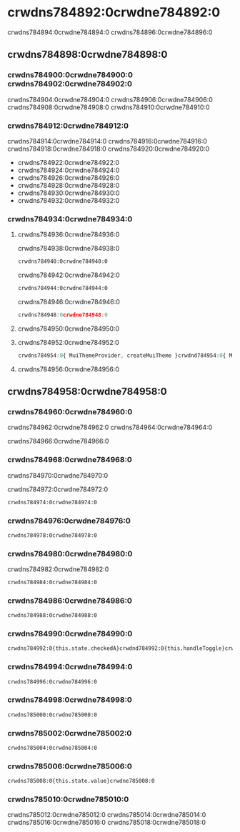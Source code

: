 # crwdns784892:0crwdne784892:0

<p class="description">crwdns784894:0crwdne784894:0 crwdns784896:0crwdne784896:0</p>

## crwdns784898:0crwdne784898:0

### crwdns784900:0crwdne784900:0 crwdns784902:0crwdne784902:0

crwdns784904:0crwdne784904:0 crwdns784906:0crwdne784906:0 crwdns784908:0crwdne784908:0 crwdns784910:0crwdne784910:0

### crwdns784912:0crwdne784912:0

crwdns784914:0crwdne784914:0 crwdns784916:0crwdne784916:0 crwdns784918:0crwdne784918:0 crwdns784920:0crwdne784920:0

- crwdns784922:0crwdne784922:0
- crwdns784924:0crwdne784924:0
- crwdns784926:0crwdne784926:0
- crwdns784928:0crwdne784928:0
- crwdns784930:0crwdne784930:0
- crwdns784932:0crwdne784932:0

### crwdns784934:0crwdne784934:0

1. crwdns784936:0crwdne784936:0
    
    crwdns784938:0crwdne784938:0
    
    ```sh
    crwdns784940:0crwdne784940:0
    ```
    
    crwdns784942:0crwdne784942:0
    
    ```sh
    crwdns784944:0crwdne784944:0
    ```
    
    crwdns784946:0crwdne784946:0
    
    ```js
    crwdns784948:0crwdne784948:0
    ```

2. crwdns784950:0crwdne784950:0

3. crwdns784952:0crwdne784952:0
    
    ```jsx
    crwdns784954:0{ MuiThemeProvider, createMuiTheme }crwdnd784954:0{ MuiThemeProvider as V0MuiThemeProvider}crwdnd784954:0{theme}crwdnd784954:0{themeV0}crwdne784954:0
    ```

4. crwdns784956:0crwdne784956:0

## crwdns784958:0crwdne784958:0

### crwdns784960:0crwdne784960:0

crwdns784962:0crwdne784962:0 crwdns784964:0crwdne784964:0

crwdns784966:0crwdne784966:0

### crwdns784968:0crwdne784968:0

crwdns784970:0crwdne784970:0

crwdns784972:0crwdne784972:0

```diff
crwdns784974:0crwdne784974:0
```

### crwdns784976:0crwdne784976:0

```diff
crwdns784978:0crwdne784978:0
```

### crwdns784980:0crwdne784980:0

crwdns784982:0crwdne784982:0

```diff
crwdns784984:0crwdne784984:0
```

### crwdns784986:0crwdne784986:0

```diff
crwdns784988:0crwdne784988:0
```

### crwdns784990:0crwdne784990:0

```diff
crwdns784992:0{this.state.checkedA}crwdnd784992:0{this.handleToggle}crwdnd784992:0{this.state.checkedA}crwdnd784992:0{this.handleSwitch}crwdne784992:0
```

### crwdns784994:0crwdne784994:0

```diff
crwdns784996:0crwdne784996:0
```

### crwdns784998:0crwdne784998:0

```diff
crwdns785000:0crwdne785000:0
```

### crwdns785002:0crwdne785002:0

```diff
crwdns785004:0crwdne785004:0
```

### crwdns785006:0crwdne785006:0

```diff
crwdns785008:0{this.state.value}crwdne785008:0
```

### crwdns785010:0crwdne785010:0

crwdns785012:0crwdne785012:0 crwdns785014:0crwdne785014:0 crwdns785016:0crwdne785016:0 crwdns785018:0crwdne785018:0